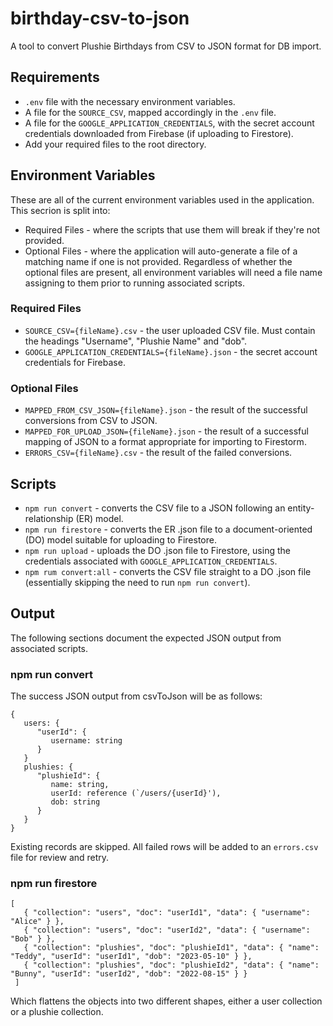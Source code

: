 # birthday-csv-to-json
A tool to convert Plushie Birthdays from CSV to JSON format for DB import.

## Requirements
- `.env` file with the necessary environment variables.
- A file for the `SOURCE_CSV`, mapped accordingly in the `.env` file.
- A file for the `GOOGLE_APPLICATION_CREDENTIALS`, with the secret account credentials downloaded from Firebase (if uploading to Firestore).
- Add your required files to the root directory. 

## Environment Variables
These are all of the current environment variables used in the application. This secrion is split into:
- Required Files - where the scripts that use them will break if they're not provided.
- Optional Files - where the application will auto-generate a file of a matching name if one is not provided.
Regardless of whether the optional files are present, all environment variables will need a file name assigning to them prior to running associated scripts.

### Required Files
- `SOURCE_CSV={fileName}.csv` - the user uploaded CSV file. Must contain the headings "Username", "Plushie Name" and "dob".
- `GOOGLE_APPLICATION_CREDENTIALS={fileName}.json` - the secret account credentials for Firebase.
  
### Optional Files
- `MAPPED_FROM_CSV_JSON={fileName}.json` - the result of the successful conversions from CSV to JSON.
- `MAPPED_FOR_UPLOAD_JSON={fileName}.json` - the result of a successful mapping of JSON to a format appropriate for importing to Firestorm.
- `ERRORS_CSV={fileName}.csv` - the result of the failed conversions.

## Scripts
- `npm run convert` - converts the CSV file to a JSON following an entity-relationship (ER) model.
- `npm run firestore` - converts the ER .json file to a document-oriented (DO) model suitable for uploading to Firestore.
- `npm run upload` - uploads the DO .json file to Firestore, using the credentials associated with `GOOGLE_APPLICATION_CREDENTIALS`.
- `npm rum convert:all` - converts the CSV file straight to a DO .json file (essentially skipping the need to run `npm run convert`).

## Output
The following sections document the expected JSON output from associated scripts.

### npm run convert
The success JSON output from csvToJson will be as follows:
```
{
   users: {
      "userId": {
         username: string
      }
   }
   plushies: {
      "plushieId": {
         name: string,
         userId: reference (`/users/{userId}'),
         dob: string
      }
   }
}
```
Existing records are skipped. All failed rows will be added to an `errors.csv` file for review and retry.

### npm run firestore
```
[
   { "collection": "users", "doc": "userId1", "data": { "username": "Alice" } },
   { "collection": "users", "doc": "userId2", "data": { "username": "Bob" } },
   { "collection": "plushies", "doc": "plushieId1", "data": { "name": "Teddy", "userId": "userId1", "dob": "2023-05-10" } },
   { "collection": "plushies", "doc": "plushieId2", "data": { "name": "Bunny", "userId": "userId2", "dob": "2022-08-15" } }
 ]
```
Which flattens the objects into two different shapes, either a user collection or a plushie collection.
